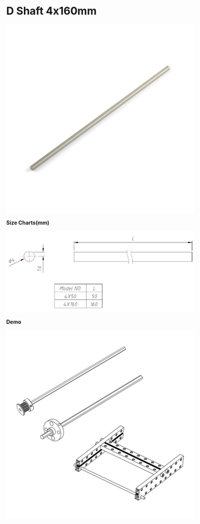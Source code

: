 # D Shaft 4x160mm

![](../../../../.gitbook/assets/0%20%2882%29.jpeg)

**Size Charts\(mm\)**

![](../../../../.gitbook/assets/1%20%2841%29.jpeg)

**Demo**

![](../../../../.gitbook/assets/2%20%2832%29.jpeg)

